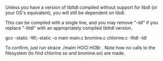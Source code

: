 Unless you have a version of libltdl compiled without support for libdl (or your OS's equivalent), 
you will still be dependent on libdl. 

This can be compiled with a single line, and you may remove "-ldl" if you replace "-lltdl" 
with an appropriately compiled libltdl version.

gcc -static -Wl,-static -o main main.c bromine.c chlorine.c -lltdl -ldl

To confirm, just run strace ./maim HOCl HOBr . Note how no calls to the filesystem (to find chlorine.so
and bromine.so) are made.
